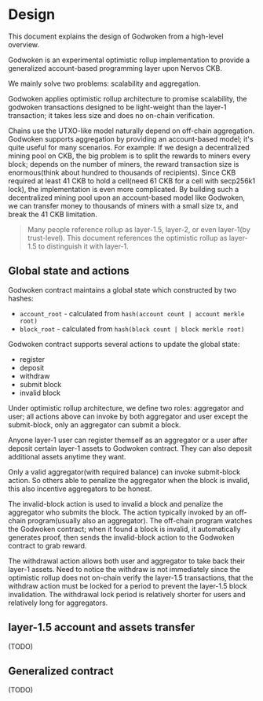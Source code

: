 # Design

This document explains the design of Godwoken from a high-level overview.

Godwoken is an experimental optimistic rollup implementation to provide a generalized account-based programming layer upon Nervos CKB.

We mainly solve two problems: scalability and aggregation.

Godwoken applies optimistic rollup architecture to promise scalability, the godwoken transactions designed to be light-weight than the layer-1 transaction; it takes less size and does no on-chain verification.

Chains use the UTXO-like model naturally depend on off-chain aggregation. Godwoken supports aggregation by providing an account-based model; it's quite useful for many scenarios. For example: If we design a decentralized mining pool on CKB, the big problem is to split the rewards to miners every block; depends on the number of miners, the reward transaction size is enormous(think about hundred to thousands of recipients). Since CKB required at least 41 CKB to hold a cell(need 61 CKB for a cell with secp256k1 lock), the implementation is even more complicated. By building such a decentralized mining pool upon an account-based model like Godwoken, we can transfer money to thousands of miners with a small size tx, and break the 41 CKB limitation.

> Many people reference rollup as layer-1.5, layer-2, or even layer-1(by trust-level). This document references the optimistic rollup as layer-1.5 to distinguish it with layer-1.

## Global state and actions

Godwoken contract maintains a global state which constructed by two hashes:

* `account_root` - calculated from `hash(account count | account merkle root)`
* `block_root` - calculated from `hash(block count | block merkle root)`

Godwoken contract supports several actions to update the global state:

* register
* deposit
* withdraw
* submit block
* invalid block

Under optimistic rollup architecture, we define two roles: aggregator and user; all actions above can invoke by both aggregator and user except the submit-block, only an aggregator can submit a block.

Anyone layer-1 user can register themself as an aggregator or a user after deposit certain layer-1 assets to Godwoken contract. They can also deposit additional assets anytime they want.

Only a valid aggregator(with required balance) can invoke submit-block action. So others able to penalize the aggregator when the block is invalid, this also incentive aggregators to be honest.

The invalid-block action is used to invalid a block and penalize the aggregator who submits the block. The action typically invoked by an off-chain program(usually also an aggregator). The off-chain program watches the Godwoken contract; when it found a block is invalid, it automatically generates proof, then sends the invalid-block action to the Godwoken contract to grab reward.

The withdrawal action allows both user and aggregator to take back their layer-1 assets. Need to notice the withdraw is not immediately since the optimistic rollup does not on-chain verify the layer-1.5 transactions, that the withdraw action must be locked for a period to prevent the layer-1.5 block invalidation. The withdrawal lock period is relatively shorter for users and relatively long for aggregators.

## layer-1.5 account and assets transfer

(TODO)

## Generalized contract

(TODO)
